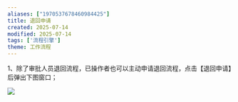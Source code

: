 ```yaml
---
aliases: ["1970537678460984425"]
title: 退回申请
created: 2025-07-14
modified: 2025-07-14
tags: ['流程引擎']
theme: 工作流程
---
```


1、除了审批人员退回流程，已操作者也可以主动申请退回流程，点击【退回申请】后弹出下图窗口；

![](https://myhelpdoc.oss-cn-heyuan.aliyuncs.com/mdimages/f8aa6aafee5b4584d6b4d85752d72437.jpg)

